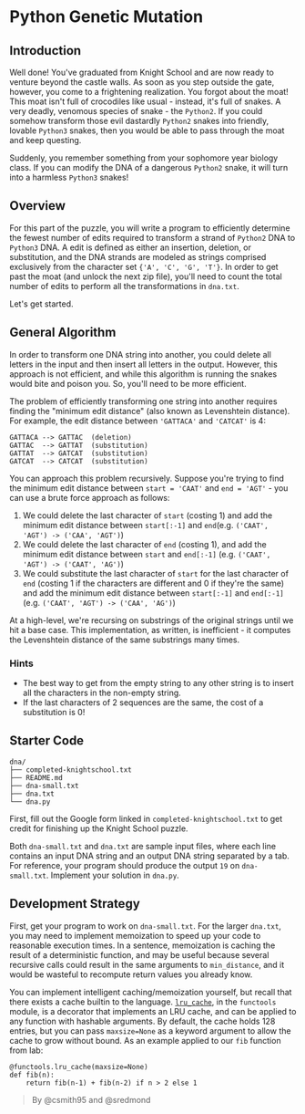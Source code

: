 # Python Genetic Mutation

## Introduction

Well done! You've graduated from Knight School and are now ready to venture beyond the castle walls. As soon as you step outside the gate, however, you come to a frightening realization. You forgot about the moat! This moat isn't full of crocodiles like usual - instead, it's full of snakes. A very deadly, venomous species of snake - the `Python2`. If you could somehow transform those evil dastardly `Python2` snakes into friendly, lovable `Python3` snakes, then you would be able to pass through the moat and keep questing.

Suddenly, you remember something from your sophomore year biology class. If you can modify the DNA of a dangerous `Python2` snake, it will turn into a harmless `Python3` snakes!

## Overview

For this part of the puzzle, you will write a program to efficiently determine the fewest number of edits required to transform a strand of `Python2` DNA to `Python3` DNA. A edit is defined as either an insertion, deletion, or substitution, and the DNA strands are modeled as strings comprised exclusively from the character set `{'A', 'C', 'G', 'T'}`. In order to get past the moat (and unlock the next zip file), you'll need to count the total number of edits to perform all the transformations in `dna.txt`.

Let's get started.

## General Algorithm

In order to transform one DNA string into another, you could delete all letters in the input and then insert
all letters in the output. However, this approach is not efficient, and while this algorithm is running the snakes would
bite and poison you. So, you'll need to be more efficient.

The problem of efficiently transforming one string into another
requires finding the "minimum edit distance" (also known as Levenshtein distance).
For example, the edit distance between `'GATTACA'` and `'CATCAT'` is 4:

```
GATTACA --> GATTAC  (deletion)
GATTAC  --> GATTAT  (substitution)
GATTAT  --> GATCAT  (substitution)
GATCAT  --> CATCAT  (substitution)
```

You can approach this problem recursively. Suppose you're trying to find the minimum edit distance between `start = 'CAAT'` and `end = 'AGT'` - you can use a brute force approach as follows:

1. We could delete the last character of `start` (costing 1) and add the minimum edit distance between `start[:-1]` and `end`(e.g. `('CAAT', 'AGT') -> ('CAA', 'AGT')`)
2. We could delete the last character of `end` (costing 1), and add the minimum edit distance between `start` and `end[:-1]` (e.g. `('CAAT', 'AGT') -> ('CAAT', 'AG')`)
3. We could substitute the last character of `start` for the last character of `end` (costing 1 if the characters are different and 0 if they're the same)
and add the minimum edit distance between `start[:-1]` and `end[:-1]` (e.g. `('CAAT', 'AGT') -> ('CAA', 'AG')`)

At a high-level, we're recursing on substrings of the
original strings until we hit a base case.
This implementation, as written, is inefficient - it computes the Levenshtein distance of the same substrings many times.

### Hints

* The best way to get from the empty string to any other string is to insert all the characters in the non-empty string.
* If the last characters of 2 sequences are the same, the cost of a substitution is 0!

## Starter Code

```
dna/
├── completed-knightschool.txt
├── README.md
├── dna-small.txt
├── dna.txt
└── dna.py
```

First, fill out the Google form linked in `completed-knightschool.txt` to get credit for finishing up the Knight School puzzle.

Both `dna-small.txt` and `dna.txt` are sample input files, where each line contains an input DNA
string and an output DNA string separated by a tab.
For reference, your program should produce the output `19` on `dna-small.txt`.
Implement your solution in `dna.py`.

## Development Strategy

First, get your program to work on `dna-small.txt`.
For the larger `dna.txt`, you may need to implement memoization to speed up
your code to reasonable execution times. In a sentence, memoization is caching
the result of a deterministic function, and may be useful because several
recursive calls could result in the same arguments to `min_distance`,
and it would be wasteful to recompute return values you already know.

You can implement intelligent caching/memoization yourself,
but recall that there exists a cache builtin to the language.
[`lru_cache`](https://docs.python.org/3.4/library/functools.html#functools.lru_cache), in the `functools` module, is a decorator that implements an LRU cache, and can be applied to any function with hashable arguments. By default, the cache holds 128 entries, but you can pass `maxsize=None` as a keyword argument to allow the cache to grow without bound. As an example applied to our `fib` function from lab:

```
@functools.lru_cache(maxsize=None)
def fib(n):
    return fib(n-1) + fib(n-2) if n > 2 else 1
```

> By @csmith95 and @sredmond

